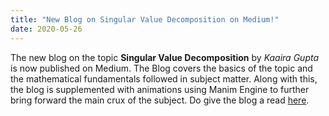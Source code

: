 ```yaml
---
title: "New Blog on Singular Value Decomposition on Medium!"
date: 2020-05-26
---
```


The new blog on the topic **Singular Value Decomposition** by *Kaaira Gupta* is now published on Medium. The Blog covers the basics of the topic and the mathematical fundamentals followed in subject matter. Along with this, the blog is supplemented with animations using Manim Engine to further bring forward the main crux of the subject. Do give the blog a read [here](https://medium.com/vlgiitr/eli5-singular-value-decomposition-svd-955c151f9907).


